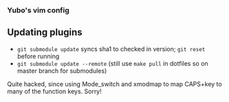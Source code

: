 ### Yubo's vim config

## Updating plugins
- `git submodule update` syncs sha1 to checked in version; `git reset` before
  running
- `git submodule update --remote` (still use `make pull` in dotfiles so on
  master branch for submodules)

Quite hacked, since using Mode\_switch and xmodmap to map CAPS+key to many of
the function keys. Sorry!
